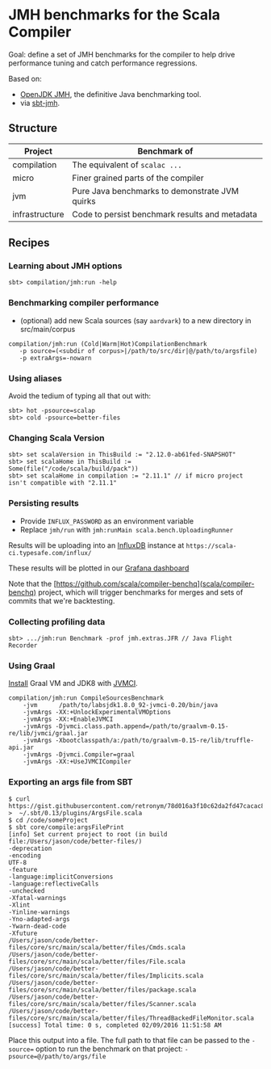 # JMH benchmarks for the Scala Compiler

Goal: define a set of JMH benchmarks for the compiler to help drive performance
tuning and catch performance regressions.

Based on:
 - [OpenJDK JMH](http://openjdk.java.net/projects/code-tools/jmh/), the definitive Java benchmarking tool.
 - via [sbt-jmh](https://github.com/ktoso/sbt-jmh).

## Structure

| Project | Benchmark of|
| ------------- | ------------- |
| compilation  | The equivalent of `scalac ...`  |
| micro  | Finer grained parts of the compiler  |
| jvm | Pure Java benchmarks to demonstrate JVM quirks |
| infrastructure | Code to persist benchmark results and metadata |

## Recipes


### Learning about JMH options

```
sbt> compilation/jmh:run -help
```

### Benchmarking compiler performance
  - (optional) add new Scala sources (say `aardvark`) to a new directory in src/main/corpus

```
compilation/jmh:run (Cold|Warm|Hot)CompilationBenchmark 
   -p source=(<subdir of corpus>|/path/to/src/dir|@/path/to/argsfile)
   -p extraArgs=-nowarn
```


### Using aliases

Avoid the tedium of typing all that out with:

```
sbt> hot -psource=scalap 
sbt> cold -psource=better-files 
```

### Changing Scala Version

```
sbt> set scalaVersion in ThisBuild := "2.12.0-ab61fed-SNAPSHOT"
sbt> set scalaHome in ThisBuild := Some(file("/code/scala/build/pack"))
sbt> set scalaHome in compilation := "2.11.1" // if micro project isn't compatible with "2.11.1"
```

### Persisting results

 - Provide `INFLUX_PASSWORD` as an environment variable
 - Replace `jmh/run` with `jmh:runMain scala.bench.UploadingRunner`

Results will be uploading into an [InfluxDB]() instance at `https://scala-ci.typesafe.com/influx/`
 
These results will be plotted in our [Grafana dashboard](https://scala-ci.typesafe.com/grafana/dashboard/db/scala-benchmark) 

Note that the [https://github.com/scala/compiler-benchq](scala/compiler-benchq) project, which will trigger benchmarks
for merges and sets of commits that we're backtesting.

### Collecting profiling data

```
sbt> .../jmh:run Benchmark -prof jmh.extras.JFR // Java Flight Recorder
```

### Using Graal

[Install](http://www.oracle.com/technetwork/oracle-labs/program-languages/downloads/index.html) Graal VM and JDK8 with [JVMCI](http://openjdk.java.net/jeps/243).

```
compilation/jmh:run CompileSourcesBenchmark 
    -jvm      /path/to/labsjdk1.8.0_92-jvmci-0.20/bin/java
    -jvmArgs -XX:+UnlockExperimentalVMOptions
    -jvmArgs -XX:+EnableJVMCI
    -jvmArgs -Djvmci.class.path.append=/path/to/graalvm-0.15-re/lib/jvmci/graal.jar
    -jvmArgs -Xbootclasspath/a:/path/to/graalvm-0.15-re/lib/truffle-api.jar
    -jvmArgs -Djvmci.Compiler=graal 
    -jvmArgs -XX:+UseJVMCICompiler 
```

### Exporting an args file from SBT


```
$ curl https://gist.githubusercontent.com/retronym/78d016a3f10c62da2fd47cacac867f25/raw/65d9a1e8458d5984784ecf411d6c4d257bfdf0c1/ArgsFile.scala >  ~/.sbt/0.13/plugins/ArgsFile.scala
$ cd /code/someProject
$ sbt core/compile:argsFilePrint
[info] Set current project to root (in build file:/Users/jason/code/better-files/)
-deprecation
-encoding
UTF-8
-feature
-language:implicitConversions
-language:reflectiveCalls
-unchecked
-Xfatal-warnings
-Xlint
-Yinline-warnings
-Yno-adapted-args
-Ywarn-dead-code
-Xfuture
/Users/jason/code/better-files/core/src/main/scala/better/files/Cmds.scala
/Users/jason/code/better-files/core/src/main/scala/better/files/File.scala
/Users/jason/code/better-files/core/src/main/scala/better/files/Implicits.scala
/Users/jason/code/better-files/core/src/main/scala/better/files/package.scala
/Users/jason/code/better-files/core/src/main/scala/better/files/Scanner.scala
/Users/jason/code/better-files/core/src/main/scala/better/files/ThreadBackedFileMonitor.scala
[success] Total time: 0 s, completed 02/09/2016 11:51:58 AM
```

Place this output into a file. The full path to that file can be passed to the `-source=` option to run the benchmark
on that project: `-psource=@/path/to/args/file`
